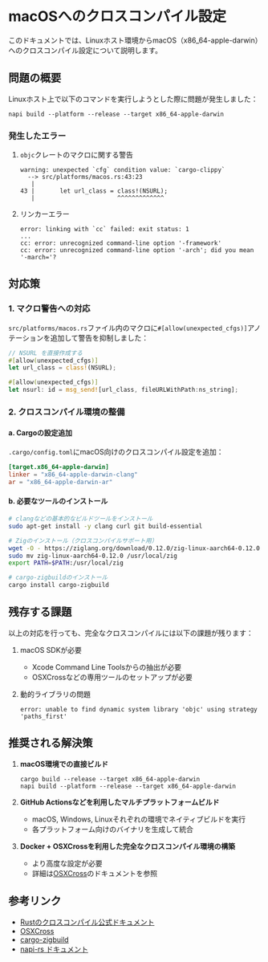 # macOSへのクロスコンパイル設定

このドキュメントでは、Linuxホスト環境からmacOS（x86_64-apple-darwin）へのクロスコンパイル設定について説明します。

## 問題の概要

Linuxホスト上で以下のコマンドを実行しようとした際に問題が発生しました：

```
napi build --platform --release --target x86_64-apple-darwin
```

### 発生したエラー

1. `objc`クレートのマクロに関する警告
   ```
   warning: unexpected `cfg` condition value: `cargo-clippy`
     --> src/platforms/macos.rs:43:23
      |
   43 |       let url_class = class!(NSURL);
      |                       ^^^^^^^^^^^^^
   ```

2. リンカーエラー
   ```
   error: linking with `cc` failed: exit status: 1
   ...
   cc: error: unrecognized command-line option '-framework'
   cc: error: unrecognized command-line option '-arch'; did you mean '-march='?
   ```

## 対応策

### 1. マクロ警告への対応

`src/platforms/macos.rs`ファイル内のマクロに`#[allow(unexpected_cfgs)]`アノテーションを追加して警告を抑制しました：

```rust
// NSURL を直接作成する
#[allow(unexpected_cfgs)]
let url_class = class!(NSURL);

#[allow(unexpected_cfgs)]
let nsurl: id = msg_send![url_class, fileURLWithPath:ns_string];
```

### 2. クロスコンパイル環境の整備

#### a. Cargoの設定追加

`.cargo/config.toml`にmacOS向けのクロスコンパイル設定を追加：

```toml
[target.x86_64-apple-darwin]
linker = "x86_64-apple-darwin-clang"
ar = "x86_64-apple-darwin-ar"
```

#### b. 必要なツールのインストール

```bash
# clangなどの基本的なビルドツールをインストール
sudo apt-get install -y clang curl git build-essential

# Zigのインストール（クロスコンパイルサポート用）
wget -O - https://ziglang.org/download/0.12.0/zig-linux-aarch64-0.12.0.tar.xz | tar -xJ
sudo mv zig-linux-aarch64-0.12.0 /usr/local/zig
export PATH=$PATH:/usr/local/zig

# cargo-zigbuildのインストール
cargo install cargo-zigbuild
```

## 残存する課題

以上の対応を行っても、完全なクロスコンパイルには以下の課題が残ります：

1. macOS SDKが必要
   - Xcode Command Line Toolsからの抽出が必要
   - OSXCrossなどの専用ツールのセットアップが必要

2. 動的ライブラリの問題
   ```
   error: unable to find dynamic system library 'objc' using strategy 'paths_first'
   ```

## 推奨される解決策

1. **macOS環境での直接ビルド**
   ```
   cargo build --release --target x86_64-apple-darwin
   napi build --platform --release --target x86_64-apple-darwin
   ```

2. **GitHub Actionsなどを利用したマルチプラットフォームビルド**
   - macOS, Windows, Linuxそれぞれの環境でネイティブビルドを実行
   - 各プラットフォーム向けのバイナリを生成して統合

3. **Docker + OSXCrossを利用した完全なクロスコンパイル環境の構築**
   - より高度な設定が必要
   - 詳細は[OSXCross](https://github.com/tpoechtrager/osxcross)のドキュメントを参照

## 参考リンク

- [Rustのクロスコンパイル公式ドキュメント](https://rust-lang.github.io/rustup/cross-compilation.html)
- [OSXCross](https://github.com/tpoechtrager/osxcross)
- [cargo-zigbuild](https://github.com/rust-cross/cargo-zigbuild)
- [napi-rs ドキュメント](https://napi.rs/docs/introduction/building-for-multiple-platforms)
